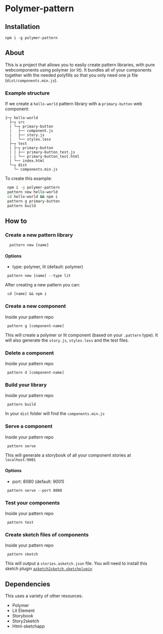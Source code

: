 # Polymer-pattern

## Installation

```
npm i -g polymer-pattern
```

## About

 This is a project that allows you to easily create pattern libraries, with pure webcomponents using polymer (or lit). It bundles
 all of your components together with the needed polyfills so that you only need one js file (`dist/components.min.js`).

### Example structure

If we create a `hello-world` pattern library with a `primary-button` web component:

```
├─┬ hello-world
  ├─┬ src
  | └─┬ primary-button
  |   ├── component.js
  |   ├── story.js
  |   └── styles.less
  ├─┬ test
  | ├─┬ primary-button
  | | ├── primary-button_test.js
  | | └── primary-button_test.html
  | └── index.html
  └─┬ dist
    └─ components.min.js
```

To create this example:

```sh
 npm i -g polymer-pattern
 pattern new hello-world
 cd hello-world && npm i
 pattern g primary-button
 pattern build
```

## How to

### Create a new pattern library

```
  pattern new [name]
```

#### Options

 - type: polymer, lit (default: polymer)

 ```
  pattern new [name] --type lit
 ```

 After creating a new pattern you can:

 ```
  cd [name] && npm i
 ```

### Create a new component

 Inside your pattern repo

 ```
  pattern g [component-name]
 ```

 This will create a polymer or lit component (based on your `.pattern` type).
 It will also generate the `story.js`, `styles.less` and the test files.

### Delete a component

Inside your pattern repo

 ```
  pattern d [component-name]
 ```

### Build your library

Inside your pattern repo

```
 pattern build
```

In your `dist` folder will find the `components.min.js`

### Serve a component

 Inside your pattern repo

 ```
  pattern serve
 ```

 This will generate a storybook of all your component stories at `localhost:9001`

 #### Options

  - port: 8080 (default: 9001)

  ```
   pattern serve --port 8080
  ```

### Test your components

 Inside your pattern repo

 ```
  pattern test
 ```

### Create sketch files of components

Inside your pattern repo

```
 pattern sketch
```

This will output a `stories.asketch.json` file. You will need to install this sketch plugin [`asketch2sketch.sketchplugin`](https://github.com/brainly/html-sketchapp/releases/download/v3.3.1/asketch2sketch-3-3-1.sketchplugin.zip)

## Dependencies

 This uses a variety of other resources:

 - Polymer
 - Lit Element
 - Storybook
 - Story2sketch
 - Html-sketchapp
